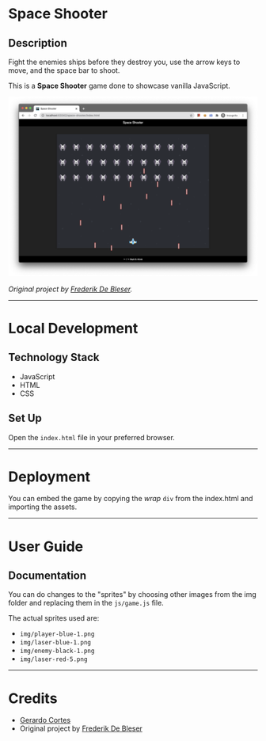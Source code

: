 # Space Shooter

## Description
Fight the enemies ships before they destroy you, use the arrow keys to move, and the space bar to shoot.

This is a **Space Shooter** game done to showcase vanilla JavaScript.

![screenshot](game-screenshot.png)

_Original project by [Frederik De Bleser](https://github.com/fdb)._

---

# Local Development

## Technology Stack
- JavaScript
- HTML
- CSS

## Set Up
Open the `index.html` file in your preferred browser.

---

# Deployment
You can embed the game by copying the _wrap_ `div` from the index.html and importing the assets.

---

# User Guide
## Documentation
You can do changes to the "sprites" by choosing other images from the img folder and replacing them in the `js/game.js` file.

The actual sprites used are:
- `img/player-blue-1.png`
- `img/laser-blue-1.png`
- `img/enemy-black-1.png`
- `img/laser-red-5.png`

---

# Credits
- [Gerardo Cortes](mailto:gerardo.cortes.o@gmail.com)
- Original project by [Frederik De Bleser](https://github.com/fdb/space-game)